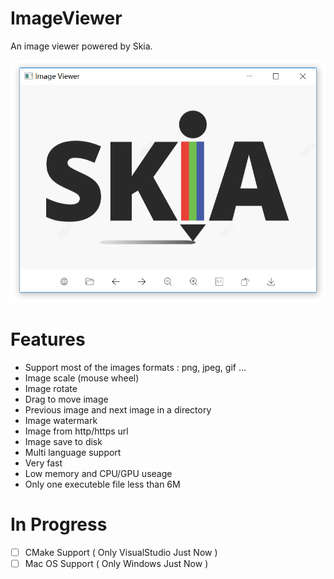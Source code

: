 # ImageViewer

An image viewer powered by Skia.

![](./doc/app.png)

# Features

- Support most of the images formats : png, jpeg, gif ...
- Image scale (mouse wheel)
- Image rotate
- Drag to move image
- Previous image and next image in a directory
- Image watermark
- Image from http/https url
- Image save to disk
- Multi language support
- Very fast
- Low memory and CPU/GPU useage
- Only one executeble file less than 6M

# In Progress

- [ ] CMake Support ( Only VisualStudio Just Now )
- [ ] Mac OS Support ( Only Windows Just Now )
